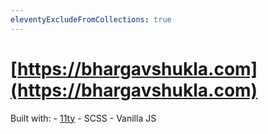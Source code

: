 ```yaml
---
eleventyExcludeFromCollections: true
---
```


# [https://bhargavshukla.com](https://bhargavshukla.com)

Built with:
    - [11ty](https://11ty.dev)
    - SCSS
    - Vanilla JS
